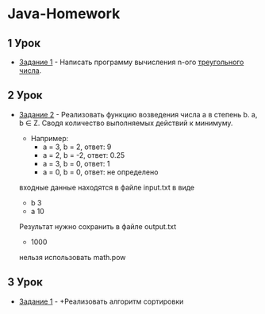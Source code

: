# Java-Homework

## 1 Урок

* [Задание 1](Homework01/Homework01.java) - Написать программу вычисления n-ого [треугольного числа](https://ru.wikipedia.org/wiki/%D0%A2%D1%80%D0%B5%D1%83%D0%B3%D0%BE%D0%BB%D1%8C%D0%BD%D0%BE%D0%B5_%D1%87%D0%B8%D1%81%D0%BB%D0%BE). 

## 2 Урок

* [Задание 2](Homework02/Homework02.java) - Реализовать функцию возведения числа а в степень b. a, b ∈ Z. Сводя количество выполняемых действий к минимуму. 

    * Например:
        * а = 3, b = 2, ответ: 9 
        * а = 2, b = -2, ответ: 0.25
        * а = 3, b = 0, ответ: 1
        * а = 0, b = 0, ответ: не определено

    входные данные находятся в файле input.txt в виде
    * b 3
    * a 10

    Результат нужно сохранить в файле output.txt
    * 1000

    нельзя использовать math.pow

## 3 Урок

* [Задание 1](Homework03/Homework01.java) - +Реализовать алгоритм сортировки 
